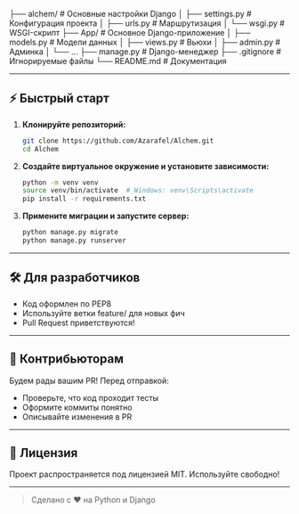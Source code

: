 ├── alchem/ # Основные настройки Django
│ ├── settings.py # Конфигурация проекта
│ ├── urls.py # Маршрутизация
│ └── wsgi.py # WSGI-скрипт
├── App/ # Основное Django-приложение
│ ├── models.py # Модели данных
│ ├── views.py # Вьюхи
│ ├── admin.py # Админка
│ └── ...
├── manage.py # Django-менеджер
├── .gitignore # Игнорируемые файлы
└── README.md # Документация


---

## ⚡ Быстрый старт

1. **Клонируйте репозиторий:**
   ```bash
   git clone https://github.com/Azarafel/Alchem.git
   cd Alchem
   ```
2. **Создайте виртуальное окружение и установите зависимости:**
   ```bash
   python -m venv venv
   source venv/bin/activate  # Windows: venv\Scripts\activate
   pip install -r requirements.txt
   ```
3. **Примените миграции и запустите сервер:**
   ```bash
   python manage.py migrate
   python manage.py runserver
   ```

---

## 🛠️ Для разработчиков

- Код оформлен по PEP8
- Используйте ветки feature/ для новых фич
- Pull Request приветствуются!

---

## 🤝 Контрибьюторам

Будем рады вашим PR! Перед отправкой:
- Проверьте, что код проходит тесты
- Оформите коммиты понятно
- Описывайте изменения в PR

---

## 📄 Лицензия

Проект распространяется под лицензией MIT. Используйте свободно!

---

> Сделано с ❤️ на Python и Django
